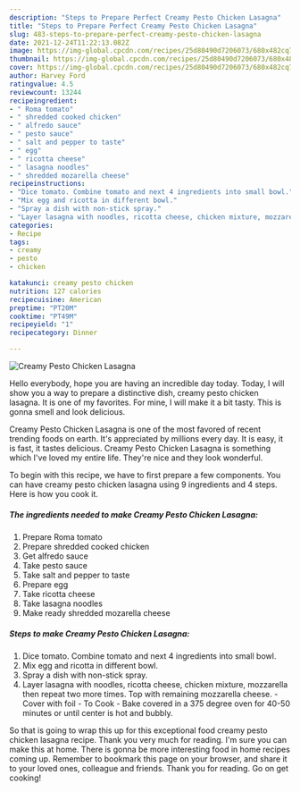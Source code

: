 ```yaml
---
description: "Steps to Prepare Perfect Creamy Pesto Chicken Lasagna"
title: "Steps to Prepare Perfect Creamy Pesto Chicken Lasagna"
slug: 483-steps-to-prepare-perfect-creamy-pesto-chicken-lasagna
date: 2021-12-24T11:22:13.082Z
image: https://img-global.cpcdn.com/recipes/25d80490d7206073/680x482cq70/creamy-pesto-chicken-lasagna-recipe-main-photo.jpg
thumbnail: https://img-global.cpcdn.com/recipes/25d80490d7206073/680x482cq70/creamy-pesto-chicken-lasagna-recipe-main-photo.jpg
cover: https://img-global.cpcdn.com/recipes/25d80490d7206073/680x482cq70/creamy-pesto-chicken-lasagna-recipe-main-photo.jpg
author: Harvey Ford
ratingvalue: 4.5
reviewcount: 13244
recipeingredient:
- " Roma tomato"
- " shredded cooked chicken"
- " alfredo sauce"
- " pesto sauce"
- " salt and pepper to taste"
- " egg"
- " ricotta cheese"
- " lasagna noodles"
- " shredded mozarella cheese"
recipeinstructions:
- "Dice tomato. Combine tomato and next 4 ingredients into small bowl."
- "Mix egg and ricotta in different bowl."
- "Spray a dish with non-stick spray."
- "Layer lasagna with noodles, ricotta cheese, chicken mixture, mozzarella then repeat two more times. Top with remaining mozzarella cheese. Cover with foil To Cook Bake covered in a 375 degree oven for 40-50 minutes or until center is hot and bubbly."
categories:
- Recipe
tags:
- creamy
- pesto
- chicken

katakunci: creamy pesto chicken 
nutrition: 127 calories
recipecuisine: American
preptime: "PT20M"
cooktime: "PT49M"
recipeyield: "1"
recipecategory: Dinner

---
```



![Creamy Pesto Chicken Lasagna](https://img-global.cpcdn.com/recipes/25d80490d7206073/680x482cq70/creamy-pesto-chicken-lasagna-recipe-main-photo.jpg)

Hello everybody, hope you are having an incredible day today. Today, I will show you a way to prepare a distinctive dish, creamy pesto chicken lasagna. It is one of my favorites. For mine, I will make it a bit tasty. This is gonna smell and look delicious.



Creamy Pesto Chicken Lasagna is one of the most favored of recent trending foods on earth. It's appreciated by millions every day. It is easy, it is fast, it tastes delicious. Creamy Pesto Chicken Lasagna is something which I've loved my entire life. They're nice and they look wonderful.


To begin with this recipe, we have to first prepare a few components. You can have creamy pesto chicken lasagna using 9 ingredients and 4 steps. Here is how you cook it.

<!--inarticleads1-->

##### The ingredients needed to make Creamy Pesto Chicken Lasagna:

1. Prepare  Roma tomato
1. Prepare  shredded cooked chicken
1. Get  alfredo sauce
1. Take  pesto sauce
1. Take  salt and pepper to taste
1. Prepare  egg
1. Take  ricotta cheese
1. Take  lasagna noodles
1. Make ready  shredded mozarella cheese




<!--inarticleads2-->

##### Steps to make Creamy Pesto Chicken Lasagna:

1. Dice tomato. Combine tomato and next 4 ingredients into small bowl.
1. Mix egg and ricotta in different bowl.
1. Spray a dish with non-stick spray.
1. Layer lasagna with noodles, ricotta cheese, chicken mixture, mozzarella then repeat two more times. Top with remaining mozzarella cheese. - Cover with foil - To Cook - Bake covered in a 375 degree oven for 40-50 minutes or until center is hot and bubbly.




So that is going to wrap this up for this exceptional food creamy pesto chicken lasagna recipe. Thank you very much for reading. I'm sure you can make this at home. There is gonna be more interesting food in home recipes coming up. Remember to bookmark this page on your browser, and share it to your loved ones, colleague and friends. Thank you for reading. Go on get cooking!
